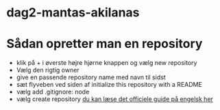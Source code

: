 # dag2-mantas-akilanas


# Sådan opretter man en repository

* klik på + i øverste højre hjørne knappen og vælg new repository
* Vælg den rigtig owner
* give en passende repository name med navn til sidst
* sæt flyveben ved siden af initialize this repository with a README
* vælg add .gitignore: node
* vælg create repository
[du kan læse det officiele guide på engelsk her](https://help.github.com/articles/create-a-repo/)